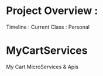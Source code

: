 # Project Overview :
Timeline : Current
Class : Personal

# MyCartServices
My Cart MicroServices & Apis
